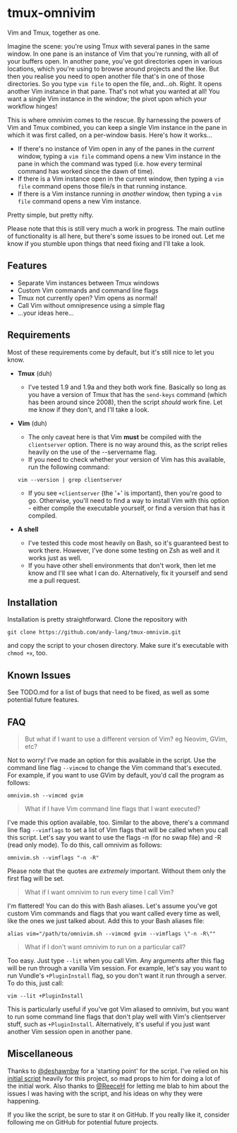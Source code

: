 # tmux-omnivim
Vim and Tmux, together as one.

Imagine the scene: you're using Tmux with several panes in the same window. In one pane is an instance of Vim that you're running, with all of your buffers open. In another pane, you've got directories open in various locations, which you're using to browse around projects and the like. But then you realise you need to open another file that's in one of those directories. So you type `vim file` to open the file, and...oh. Right. It opens another Vim instance in that pane. That's not what you wanted at all! You want a single Vim instance in the window; the pivot upon which your workflow hinges! 

This is where omnivim comes to the rescue. By harnessing the powers of Vim and Tmux combined, you can keep a single Vim instance in the pane in which it was first called, on a per-window basis. Here's how it works...
* If there's no instance of Vim open in any of the panes in the *current* window, typing a `vim file` command opens a new Vim instance in the pane in which the command was typed (i.e. how every terminal command has worked since the dawn of time).
* If there is a Vim instance open in the current window, then typing a `vim file` command opens those file/s in that running instance.
* If there is a Vim instance running in *another* window, then typing a `vim file` command opens a new Vim instance.

Pretty simple, but pretty nifty.

Please note that this is still very much a work in progress. The main outline of functionality is all here, but there's some issues to be ironed out. Let me know if you stumble upon things that need fixing and I'll take a look.


## Features
* Separate Vim instances between Tmux windows
* Custom Vim commands and command line flags
* Tmux not currently open? Vim opens as normal!
* Call Vim without omnipresence using a simple flag
* ...your ideas here...


## Requirements
Most of these requirements come by default, but it's still nice to let you know.
* **Tmux** (duh)
  * I've tested 1.9 and 1.9a and they both work fine. Basically so long as you have a version of Tmux that has the `send-keys` command (which has been around since 2008), then the script *should* work fine. Let me know if they don't, and I'll take a look.

* **Vim** (duh)
  * The only caveat here is that Vim **must** be compiled with the `clientserver` option. There is no way around this, as the script relies heavily on the use of the --servername flag.
  * If you need to check whether your version of Vim has this available, run the following command:

  `vim --version | grep clientserver`
  
  * If you see `+clientserver` (the '+' is important), then you're good to go. Otherwise, you'll need to find a way to install Vim with this option - either compile the executable yourself, or find a version that has it compiled.

* **A shell**
  * I've tested this code most heavily on Bash, so it's guaranteed best to work there. However, I've done some testing on Zsh as well and it works just as well.
  * If you have other shell environments that don't work, then let me know and I'll see what I can do. Alternatively, fix it yourself and send me a pull request.
 

## Installation
Installation is pretty straightforward. Clone the repository with

`git clone https://github.com/andy-lang/tmux-omnivim.git`

and copy the script to your chosen directory. Make sure it's executable with `chmod +x`, too.


## Known Issues
See TODO.md for a list of bugs that need to be fixed, as well as some potential future features.


## FAQ
> But what if I want to use a different version of Vim? eg Neovim, GVim, etc?

Not to worry! I've made an option for this available in the script. Use the command line flag `--vimcmd` to change the Vim command that's executed. For example, if you want to use GVim by default, you'd call the program as follows:

`omnivim.sh --vimcmd gvim`

> What if I have Vim command line flags that I want executed?

I've made this option available, too. Similar to the above, there's a command line flag `--vimflags` to set a list of Vim flags that will be called when you call this script. Let's say you want to use the flags -n (for no swap file) and -R (read only mode). To do this, call omnivim as follows:

`omnivim.sh --vimflags "-n -R"`

Please note that the quotes are *extremely* important. Without them only the first flag will be set.

> What if I want omnivim to run every time I call Vim?

I'm flattered! You can do this with Bash aliases. Let's assume you've got custom Vim commands and flags that you want called every time as well, like the ones we just talked about. Add this to your Bash aliases file:

`alias vim="/path/to/omnivim.sh --vimcmd gvim --vimflags \"-n -R\""`

> What if I don't want omnivim to run on a particular call?

Too easy. Just type `--lit` when you call Vim. Any arguments after this flag will be run through a vanilla Vim session. For example, let's say you want to run Vundle's `+PluginInstall` flag, so you don't want it run through a server. To do this, just call:

`vim --lit +PluginInstall`

This is particularly useful if you've got Vim aliased to omnivim, but you want to run some command line flags that don't play well with Vim's clientserver stuff, such as `+PluginInstall`. Alternatively, it's useful if you just want another Vim session open in another pane.


## Miscellaneous
Thanks to [@deshawnbw](http://github.com/deshawnbw) for a 'starting point' for the script. I've relied on his [initial script](https://gist.github.com/deshawnbw/2792055) heavily for this project, so mad props to him for doing a lot of the initial work. Also thanks to [@ReeceH](http://github.com/ReeceH) for letting me blab to him about the issues I was having with the script, and his ideas on why they were happening.

If you like the script, be sure to star it on GitHub. If you really like it, consider following me on GitHub for potential future projects.
